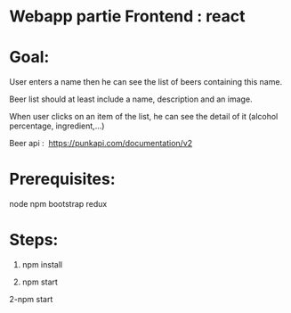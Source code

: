 # Webapp partie Frontend : react 

# Goal:

User enters a name then he can see the list of beers containing this name. 

Beer list should at least include a name, description and an image.

When user clicks on an item of the list, he can see the detail of it (alcohol percentage,
ingredient,...)

Beer api : ​ https://punkapi.com/documentation/v2


# Prerequisites:

node
npm
bootstrap
redux

# Steps:

1. npm install

2. npm start 




2-npm start 




